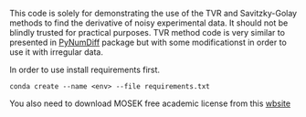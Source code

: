 This code is solely for demonstrating the use of the TVR and Savitzky-Golay methods to find the derivative of noisy experimental data. It should not be blindly trusted for practical purposes. TVR  method code is very similar to presented in [PyNumDiff](https://github.com/florisvb/PyNumDiff) package but with some modificationst in order to use it with irregular data.

In order to use install requirements first.
~~~
conda create --name <env> --file requirements.txt
~~~

You also need to download MOSEK free academic license from  this [wbsite](https://www.mosek.com/products/academic-licenses/)
